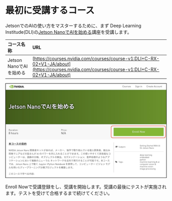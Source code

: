 # 最初に受講するコース

JetsonでのAIの使い方をマスターするために、まず Deep Learning Institude(DLI)の[Jetson NanoでAIを始める](https://courses.nvidia.com/courses/course-v1:DLI+C-RX-02+V1-JA/about)講座を受講します。

|コース名称|URL|
|:--|:--|
|Jetson NanoでAIを始める|[https://courses.nvidia.com/courses/course-v1:DLI+C-RX-02+V1-JA/about](https://courses.nvidia.com/courses/course-v1:DLI+C-RX-02+V1-JA/about)|

![](./img/cource01.jpg)

Enroll Nowで受講登録をし、受講を開始します。受講の最後にテストが実施されます。テストを受けて合格するまで続けてください。
